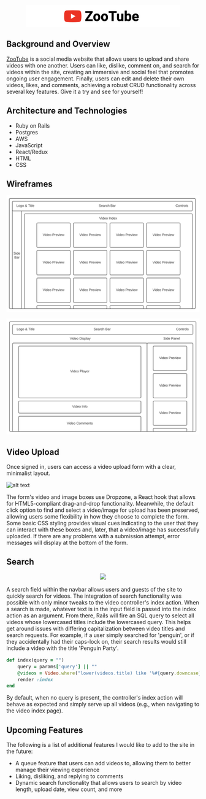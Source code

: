 <div align="center">
    <img width="400" src="./app/assets/images/logo.png">
</div>

## Background and Overview 
[ZooTube](https://zootube.herokuapp.com/#/) is a social media website that allows users to upload and share videos with one another. Users can like, dislike, comment on, and search for videos within the site, creating an immersive and social feel that promotes ongoing user engagement. Finally, users can edit and delete their own videos, likes, and comments, achieving a robust CRUD functionality across several key features. Give it a try and see for yourself!

## Architecture and Technologies
* Ruby on Rails
* Postgres
* AWS
* JavaScript
* React/Redux
* HTML
* CSS

## Wireframes
![](./app/assets/images/wireframes1.jpeg)

![](./app/assets/images/wireframes2.jpeg)

## Video Upload
Once signed in, users can access a video upload form with a clear, minimalist layout.

![alt text](https://github.com/AdamKlimmek/ZooTube/blob/master/app/assets/images/video_upload.png "Video Upload Form")

The form's video and image boxes use Dropzone, a React hook that allows for HTML5-compliant drag-and-drop functionality. Meanwhile, the default click option to find and select a video/image for upload has been preserved, allowing users some flexibility in how they choose to complete the form. Some basic CSS styling provides visual cues indicating to the user that they can interact with these boxes and, later, that a video/image has successfully uploaded. If there are any problems with a submission attempt, error messages will display at the bottom of the form.

## Search
<div align="center">
    <img width="838" src="https://github.com/AdamKlimmek/ZooTube/blob/master/app/assets/images/search_func.gif">
</div>

A search field within the navbar allows users and guests of the site to quickly search for videos. The integration of search functionality was possible with only minor tweaks to the video controller's index action. When a search is made, whatever text is in the input field is passed into the index action as an argument. From there, Rails will fire an SQL query to select all videos whose lowercased titles include the lowercased query. This helps get around issues with differing capitalization between video titles and search requests. For example, if a user simply searched for 'penguin', or if they accidentally had their caps-lock on, their search results would still include a video with the title 'Penguin Party'. 

```ruby
def index(query = "")
    query = params['query'] || ""
    @videos = Video.where("lower(videos.title) like '%#{query.downcase}%'")
    render :index
end
```

By default, when no query is present, the controller's index action will behave as expected and simply serve up all videos (e.g., when navigating to the video index page).

## Upcoming Features
The following is a list of additional features I would like to add to the site in the future:
* A queue feature that users can add videos to, allowing them to better manage their viewing experience
* Liking, disliking, and replying to comments
* Dynamic search functionality that allows users to search by video length, upload date, view count, and more